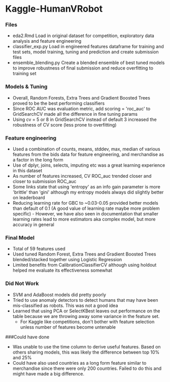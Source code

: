 # Kaggle-HumanVRobot

### Files
- eda2.Rmd 
Load in original dataset for competition, exploratory data analysis and feature engineering
- classifier_exp.py
Load in engineered features dataframe for training and test sets, model training, tuning and prediction and create submission files
- ensemble_blending.py
Create a blended ensemble of best tuned models to improve robustness of final submission and reduce overfitting to training set

### Models & Tuning
- Overall, Random Forests, Extra Trees and Gradient Boosted Trees proved to be the best performing classifiers
- Since ROC AUC was evaluation metric, add scoring = 'roc_auc' to GridSearchCV made all the difference in fine tuning params
- Using cv = 5 or 8 in GridSearchCV instead of default 3 increased the robustness of CV score (less prone to overfitting)

### Feature engineering
- Used a combination of counts, means, stddev, max, median of various features from the bids data for feature engineering, and merchandise
 as a factor in the long form
- Use of dplyr, joins, selects, imputing etc was a great learning experience in this dataset
- As number of features increased, CV ROC_auc trended closer and closer to submission ROC_auc
- Some links state that using 'entropy' as an info gain parameter is more 'brittle' than 'gini' although my entropy models always did slightly better on leaderboard
- Reducing learning rate for GBC to ~0.03-0.05 provided better models than  default of 0.1 (A good value of learning rate maybe more problem specific)
		- However, we have also seen in documentation that smaller learning rates lead to more estimators aka complex model, but more accuracy in general

### Final Model
- Total of 59 features used
- Used tuned Random Forest, Extra Trees and Gradient Boosted Trees blended/stacked together using Logistic Regression
- Limited benefits from CalibrationClassifierCV although using holdout helped me evaluate its effectiveness somewhat

### Did Not Work
- SVM and AdaBoost models did pretty poorly
- Tried to use anomaly detectors to detect humans that may have been mis-classified as robots. This was not a good idea 
- Learned that using PCA or SelectKBest leaves out performance on the table because we are throwing away some variance in the feature set. 
  - For Kaggle like competitions, don't bother with feature selection unless number of features become untenable
  
###Could have done
- Was unable to use the time column to derive useful features. Based on others sharing models, this was likely the difference between top 10% and 25%
- Could have also used countries as a long form feature similar to merchandise since there were only 200 countries. Failed to do this and might have made a big difference. 

